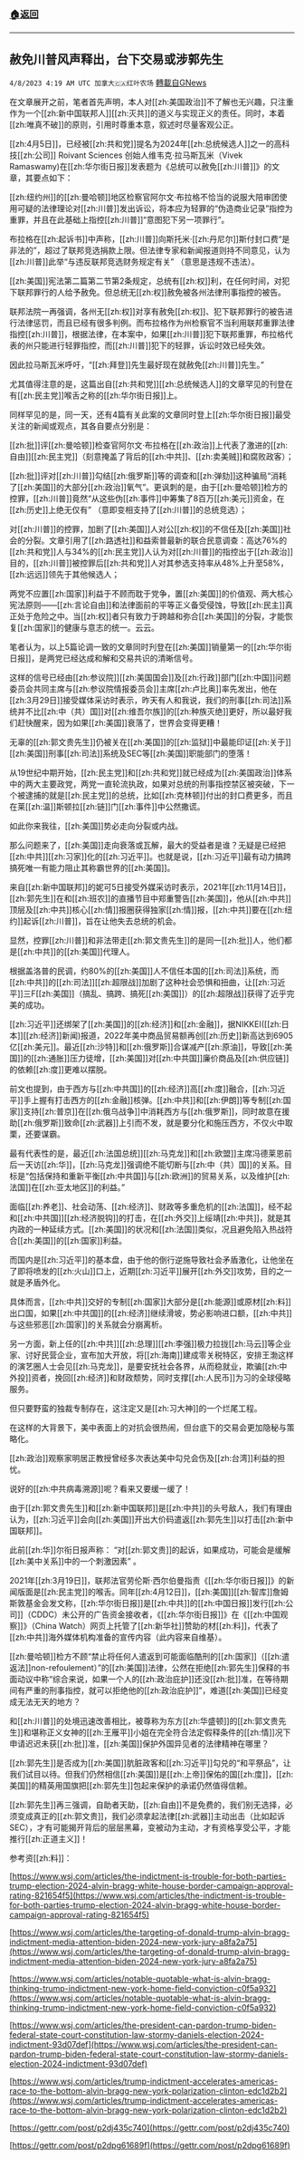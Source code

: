 ###  [:house:返回](README.md)
---


## 赦免川普风声释出，台下交易或涉郭先生
`4/8/2023 4:19 AM UTC 加拿大🇨🇦红叶农场` [轉載自GNews](https://gnews.org/articles/1079187)

在文章展开之前，笔者首先声明，本人对[[zh:美国政治]]不了解也无兴趣，只注重作为一个[[zh:新中国联邦人]][[zh:灭共]]的道义与实现正义的责任。同时，本着[[zh:唯真不破]]的原则，引用时尊重本意，叙述时尽量客观公正。

[[zh:4月5日]]，已经被[[zh:共和党]]提名为2024年[[zh:总统候选人]]之一的高科技[[zh:公司]] Roivant Sciences 创始人维韦克·拉马斯瓦米（Vivek Ramaswamy)在[[zh:华尔街日报]]发表题为《总统可以赦免[[zh:川普]]》的文章，其要点如下：

[[zh:纽约州]]的[[zh:曼哈顿]]地区检察官阿尔文·布拉格不恰当的说服大陪审团使用可疑的法律理论对[[zh:川普]]发出诉讼，将本应为轻罪的“伪造商业记录”指控为重罪，并且在此基础上指控[[zh:川普]]“意图犯下另一项罪行”。

布拉格在[[zh:起诉书]]中声称，[[zh:川普]]向斯托米·[[zh:丹尼尔]]斯付封口费“是非法的”，超过了联邦竞选捐款上限。但法律专家和新闻报道则持不同意见，认为[[zh:川普]]此举“与违反联邦竞选财务规定有关” （意思是违规不违法）。

[[zh:美国]]宪法第二篇第二节第2条规定，总统有[[zh:权]]利，在任何时间，对犯下联邦罪行的人给予赦免。但总统无[[zh:权]]赦免被各州法律刑事指控的被告。

联邦法院一再强调，各州无[[zh:权]]对享有赦免[[zh:权]]、犯下联邦罪行的被告进行法律惩罚，而且已经有很多判例。而布拉格作为州检察官不当利用联邦重罪法律指控[[zh:川普]]，根据法律，在本案中，如果[[zh:川普]]犯下联邦重罪，布拉格代表的州只能进行轻罪指控，而[[zh:川普]]犯下的轻罪，诉讼时效已经失效。

因此拉马斯瓦米呼吁，“[[zh:拜登]]先生最好现在就赦免[[zh:川普]]先生。”

尤其值得注意的是，这篇出自[[zh:共和党]][[zh:总统候选人]]的文章罕见的刊登在有[[zh:民主党]]喉舌之称的[[zh:华尔街日报]]上。

同样罕见的是，同一天，还有4篇有关此案的文章同时登上[[zh:华尔街日报]]最受关注的新闻或观点，其各自要点分别是：

[[zh:批]]评[[zh:曼哈顿]]检查官阿尔文·布拉格在[[zh:政治]]上代表了激进的[[zh:自由]][[zh:民主党]]（刻意掩盖了背后的[[zh:中共]]、[[zh:卖美贼]]和腐败政客）；

[[zh:批]]评对[[zh:川普]]勾结[[zh:俄罗斯]]等的调查和[[zh:弹劾]]这种骗局“消耗了[[zh:美国]]的大部分[[zh:政治]]氧气”。更讽刺的是，由于[[zh:曼哈顿]]检方的控罪，[[zh:川普]]竟然“从这些伪[[zh:事件]]中筹集了8百万[[zh:美元]]资金，在[[zh:历史]]上绝无仅有” （意即变相支持了[[zh:川普]]的总统竞选）；

对[[zh:川普]]的控罪，加剧了[[zh:美国]]人对公[[zh:权]]的不信任及[[zh:美国]]社会的分裂。文章引用了[[zh:路透社]]和益索普最新的联合民意调查：高达76%的[[zh:共和党]]人与34%的[[zh:民主党]]人认为对[[zh:川普]]的指控出于[[zh:政治]]目的，[[zh:川普]]被控罪后[[zh:共和党]]人对其参选支持率从48%上升至58%，[[zh:远远]]领先于其他候选人；

两党不应置[[zh:国家]]利益于不顾而耽于党争，置[[zh:美国]]的价值观、两大核心宪法原则——[[zh:言论自由]]和法律面前的平等正义备受侵蚀，导致[[zh:民主]]真正处于危险之中。当[[zh:权]]者只有致力于跨越和弥合[[zh:美国]]的分裂，才能恢复[[zh:国家]]的健康与意志的统一。云云。

笔者认为，以上5篇论调一致的文章同时刋登在[[zh:美国]]销量第一的[[zh:华尔街日报]]，是两党已经达成和解和交易共识的清晰信号。

这样的信号已经由[[zh:参议院]][[zh:美国国会]]及[[zh:行政]]部门[[zh:中国]]问题委员会共同主席与[[zh:参议院情报委员会]]主席[[zh:卢比奥]]率先发出，他在[[zh:3月29日]]接受媒体采访时表示，昨天有人和我说，我们的刑事[[zh:司法]]系统并不比[[zh:中（共）国]]对[[zh:维吾尔族]]的[[zh:种族灭绝]]更好，所以最好我们赶快醒来，因为如果[[zh:美国]]衰落了，世界会变得更糟！

无辜的[[zh:郭文贵先生]]仍被关在[[zh:美国]]的[[zh:监狱]]中最能印证[[zh:关于]][[zh:美国]]刑事[[zh:司法]]系统及SEC等[[zh:美国]]职能部门的堕落！

从19世纪中期开始，[[zh:民主党]]和[[zh:共和党]]就已经成为[[zh:美国政治]]体系中的两大主要政党，两党一直轮流执政，如果对总统的刑事指控禁区被突破，下一个被逮捕的就是[[zh:民主党]]的总统，比如[[zh:克林顿]]付出的封口费更多，而且在莱[[zh:温]]斯顿拉[[zh:链]]门[[zh:事件]]中公然撒谎。

如此你来我往，[[zh:美国]]势必走向分裂或内战。

那么问题来了，[[zh:美国]]走向衰落或瓦解，最大的受益者是谁？无疑是已经把[[zh:中共]][[zh:习家]]化的[[zh:习近平]]。也就是说，[[zh:习近平]]最有动力搞跨搞死唯一有能力阻止其称霸世界的[[zh:美国]]。

来自[[zh:新中国联邦]]的妮可5日接受外媒采访时表示，2021年[[zh:11月14日]]，[[zh:郭先生]]在和[[zh:班农]]的直播节目中郑重警告[[zh:美国]]，他从[[zh:中共]]顶层及[[zh:中共]]核心[[zh:情]]报圈获得独家[[zh:情]]报，[[zh:中共]]要在[[zh:纽约]]起诉[[zh:川普]]，旨在让他失去总统的机会。

显然，控罪[[zh:川普]]和非法带走[[zh:郭文贵先生]]的是同一[[zh:批]]人，他们都是[[zh:中共]]的[[zh:美国]]代理人。

根据盖洛普的民调，约80%的[[zh:美国]]人不信任本国的[[zh:司法]]系统，而[[zh:中共]]的[[zh:司法]][[zh:超限战]]加剧了这种社会恐惧和扭曲，让[[zh:习近平]]三F[[zh:美国]]（搞乱、搞跨、搞死[[zh:美国]]）的[[zh:超限战]]获得了近乎完美的成功。

[[zh:习近平]]还绑架了[[zh:美国]]的[[zh:经济]]和[[zh:金融]]，据NIKKEI([[zh:日本]][[zh:经济]]新闻)报道，2022年美中商品贸易额再创[[zh:历史]]新高达到6905亿[[zh:美元]]。最近[[zh:沙特]]和[[zh:俄罗斯]]合谋减产[[zh:原油]]，导致[[zh:美国]]的[[zh:通胀]]压力徒增，[[zh:美国]]对[[zh:中共国]]廉价商品及[[zh:供应链]]的依赖[[zh:度]]更难以摆脱。

前文也提到，由于西方与[[zh:中共国]]的[[zh:经济]]高[[zh:度]]融合，[[zh:习近平]]手上握有打击西方的[[zh:金融]]核弹。[[zh:中共]]和[[zh:伊朗]]等专制[[zh:国家]]支持[[zh:普京]]在[[zh:俄乌战争]]中消耗西方与[[zh:俄罗斯]]，同时故意在援助[[zh:俄罗斯]]致命[[zh:武器]]上引而不发，就是要分化和施压西方，不仅火中取栗，还要谋霸。

最有代表性的是，最近[[zh:法国总统]][[zh:马克龙]]和[[zh:欧盟]]主席冯德莱恩前后一天访[[zh:华]]，[[zh:马克龙]]强调绝不能切断与[[zh:中（共）国]]的关系。目标是“包括保持和重新平衡[[zh:中共国]]与[[zh:欧洲]]的贸易关系，以及维护[[zh:法国]]在[[zh:亚太地区]]的利益。”

面临[[zh:养老]]、社会动荡、[[zh:经济]]、财政等多重危机的[[zh:法国]]，经不起和[[zh:中共国]][[zh:经济脱钩]]的打击，在[[zh:外交]]上绥靖[[zh:中共]]，就是其内政的一种延续方式。[[zh:美国]]的状况和[[zh:法国]]类似，况且避免陷入热战符合[[zh:美国]]的[[zh:国家]]利益。

而国内是[[zh:习近平]]的基本盘，由于他的倒行逆施导致社会矛盾激化，让他坐在了即将喷发的[[zh:火山]]口上，近期[[zh:习近平]]展开[[zh:外交]]攻势，目的之一就是矛盾外化。

具体而言，[[zh:中共]]交好的专制[[zh:国家]]大部分是[[zh:能源]]或原材[[zh:料]]出口国，如果[[zh:中共国]]的[[zh:经济]]继续滑坡，势必影响进口额，[[zh:中共]]与这些邪恶[[zh:国家]]的关系就会分崩离析。

另一方面，新上任的[[zh:中共]][[zh:总理]][[zh:李强]]极力拉拢[[zh:马云]]等企业家、讨好民营企业，宣布加大开放，将[[zh:海南]]建成零关税特区，安排王渤这样的演艺圈人士会见[[zh:马克龙]]，是要安抚社会各界，从而稳就业，欺骗[[zh:中外投]]资者，挽回[[zh:经济]]和财政颓势，同时支撑[[zh:人民币]]为习的全球侵略服务。

但只要野蛮的独裁专制存在，这注定又是[[zh:习大神]]的一个烂尾工程。

在这样的大背景下，美中表面上的对抗会很热闹，但台底下的交易会更加隐秘与策略化。

[[zh:政治]]观察家明居正教授曾经多次表达美中勾兑会伤及[[zh:台湾]]利益的担忧。

说好的[[zh:中共病毒溯源]]呢？看来又要缓一缓了！

由于[[zh:郭文贵先生]]和[[zh:新中国联邦]]是[[zh:中共]]的头号敌人，我们有理由认为，[[zh:习近平]]会向[[zh:美国]]开出大价码遣返[[zh:郭先生]]以打击[[zh:新中国联邦]]。

此前[[zh:华]]尔衔日报声称： “对[[zh:郭文贵]]的起诉，如果成功，可能会是缓解[[zh:美中关系]]中的一个刺激因素” 。

2021年[[zh:3月19日]]，联邦法官劳伦斯·西尔伯曼指责《[[zh:华尔街日报]]》的新闻版面是[[zh:民主党]]的喉舌。同年[[zh:4月12日]]，[[zh:美国]][[zh:智库]]詹姆斯敦基金会发文称，[[zh:华尔街日报]]是[[zh:中共]]的[[zh:中国日报]]发行[[zh:公司]]（CDDC）未公开的广告资金接收者，《[[zh:华尔街日报]]》在《[[zh:中国观察]]》（China Watch）网页上托管了[[zh:新华社]]赞助的材[[zh:料]]，代表了[[zh:中共]]海外媒体机构准备的宣传内容（此内容来自维基）。

[[zh:曼哈顿]]检方不顾“禁止将任何人遣返到可能面临酷刑的[[zh:国家]]（[[zh:遣返法]]non-refoulement）”的[[zh:美国]]法律，公然在拒绝[[zh:郭先生]]保释的书面动议中称“综合来说，如果一个人的[[zh:政治庇护]]还没[[zh:批]]准，在等待期间有严重的刑事指控，就可以拒绝他的[[zh:政治庇护]]”，难道[[zh:美国]]已经变成无法无天的地方？

和[[zh:川普]]的处境迅速改善相比，被尊称为东方[[zh:华盛顿]]的[[zh:郭文贵先生]]和堪称正义女神的[[zh:王雁平]]小姐在完全符合法定假释条件的[[zh:情]]况下申请迟迟未获[[zh:批]]准，[[zh:美国]]保护外国异见者的法律精神在哪里？

[[zh:郭先生]]是否成为[[zh:美国]]肮脏政客和[[zh:习近平]]勾兑的“和平祭品”，让我们试目以待。但我们仍然相信[[zh:美国]]是[[zh:上帝]]保佑的国[[zh:度]]，[[zh:美国]]的精英用国旗把[[zh:郭先生]]包起来保护的承诺仍然值得信赖。

[[zh:郭先生]]再三强调，自助者天助，[[zh:自由]]不是免费的，我们别无选择，必须变成真正的[[zh:郭文贵]]，我们必须拿起法律[[zh:武器]]主动出击（比如起诉SEC），才有可能揭开背后的层层黑幕，变被动为主动，才有资格享受公平，才能推行[[zh:正道主义]]！

参考资[[zh:料]]：

[https://www.wsj.com/articles/the-indictment-is-trouble-for-both-parties-trump-election-2024-alvin-bragg-white-house-border-campaign-approval-rating-821654f5](https://www.wsj.com/articles/the-indictment-is-trouble-for-both-parties-trump-election-2024-alvin-bragg-white-house-border-campaign-approval-rating-821654f5)

[https://www.wsj.com/articles/the-targeting-of-donald-trump-alvin-bragg-indictment-media-attention-biden-2024-new-york-jury-a8fa2a75](https://www.wsj.com/articles/the-targeting-of-donald-trump-alvin-bragg-indictment-media-attention-biden-2024-new-york-jury-a8fa2a75)

[https://www.wsj.com/articles/notable-quotable-what-is-alvin-bragg-thinking-trump-indictment-new-york-home-field-conviction-c0f5a932](https://www.wsj.com/articles/notable-quotable-what-is-alvin-bragg-thinking-trump-indictment-new-york-home-field-conviction-c0f5a932)

[https://www.wsj.com/articles/the-president-can-pardon-trump-biden-federal-state-court-constitution-law-stormy-daniels-election-2024-indictment-93d07def](https://www.wsj.com/articles/the-president-can-pardon-trump-biden-federal-state-court-constitution-law-stormy-daniels-election-2024-indictment-93d07def)

[https://www.wsj.com/articles/trump-indictment-accelerates-americas-race-to-the-bottom-alvin-bragg-new-york-polarization-clinton-edc1d2b2](https://www.wsj.com/articles/trump-indictment-accelerates-americas-race-to-the-bottom-alvin-bragg-new-york-polarization-clinton-edc1d2b2)

[https://gettr.com/post/p2dj435c740](https://gettr.com/post/p2dj435c740)

[https://gettr.com/post/p2dpg61689f](https://gettr.com/post/p2dpg61689f)
